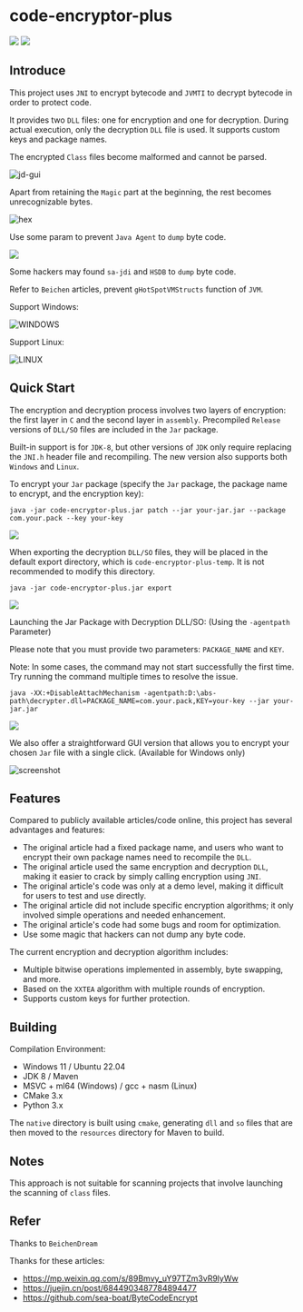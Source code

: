 # code-encryptor-plus

[![](https://img.shields.io/github/v/release/Y4Sec-Team/code-encryptor-plus)](https://github.com/Y4Sec-Team/code-encryptor-plus/releases/latest)
![](https://img.shields.io/github/downloads/Y4Sec-Team/code-encryptor-plus/total)

## Introduce

This project uses `JNI` to encrypt bytecode and `JVMTI` to decrypt bytecode in order to protect code.

It provides two `DLL` files: one for encryption and one for decryption. During actual execution, only the decryption `DLL` file is used. It supports custom keys and package names.

The encrypted `Class` files become malformed and cannot be parsed.

![jd-gui](../img/002.png)

Apart from retaining the `Magic` part at the beginning, the rest becomes unrecognizable bytes.

![hex](../img/003.png)

Use some param to prevent `Java Agent` to `dump` byte code.

![](../img/007.png)

Some hackers may found `sa-jdi` and `HSDB` to `dump` byte code.

Refer to `Beichen` articles, prevent `gHotSpotVMStructs` function of `JVM`.

Support Windows:

![WINDOWS](../img/008.png)

Support Linux:

![LINUX](../img/009.png)

## Quick Start

The encryption and decryption process involves two layers of encryption: the first layer in `C` and the second layer in `assembly`. Precompiled `Release` versions of `DLL/SO` files are included in the `Jar` package.

Built-in support is for `JDK-8`, but other versions of `JDK` only require replacing the `JNI.h` header file and recompiling. The new version also supports both `Windows` and `Linux`.

To encrypt your `Jar` package (specify the `Jar` package, the package name to encrypt, and the encryption key):

```shell
java -jar code-encryptor-plus.jar patch --jar your-jar.jar --package com.your.pack --key your-key
```

![](../img/004.png)

When exporting the decryption `DLL/SO` files, they will be placed in the default export directory, which is `code-encryptor-plus-temp`. It is not recommended to modify this directory.

```shell
java -jar code-encryptor-plus.jar export
```

![](../img/005.png)

Launching the Jar Package with Decryption DLL/SO: (Using the `-agentpath` Parameter)

Please note that you must provide two parameters: `PACKAGE_NAME` and `KEY`.

Note: In some cases, the command may not start successfully the first time. Try running the command multiple times to resolve the issue.

```shell
java -XX:+DisableAttachMechanism -agentpath:D:\abs-path\decrypter.dll=PACKAGE_NAME=com.your.pack,KEY=your-key --jar your-jar.jar
```

![](../img/006.png)

We also offer a straightforward GUI version that allows you to encrypt your chosen `Jar` file with a single click. (Available for Windows only)

![screenshot](../img/010.png)

## Features

Compared to publicly available articles/code online, this project has several advantages and features:

- The original article had a fixed package name, and users who want to encrypt their own package names need to recompile the `DLL`.
- The original article used the same encryption and decryption `DLL`, making it easier to crack by simply calling encryption using `JNI`.
- The original article's code was only at a demo level, making it difficult for users to test and use directly.
- The original article did not include specific encryption algorithms; it only involved simple operations and needed enhancement.
- The original article's code had some bugs and room for optimization.
- Use some magic that hackers can not dump any byte code.

The current encryption and decryption algorithm includes:

- Multiple bitwise operations implemented in assembly, byte swapping, and more.
- Based on the `XXTEA` algorithm with multiple rounds of encryption.
- Supports custom keys for further protection.

## Building

Compilation Environment:
- Windows 11 / Ubuntu 22.04
- JDK 8 / Maven
- MSVC + ml64 (Windows) / gcc + nasm (Linux)
- CMake 3.x
- Python 3.x

The `native` directory is built using `cmake`, generating `dll` and `so` files that are then moved to the `resources` directory for Maven to build.

## Notes

This approach is not suitable for scanning projects that involve launching the scanning of `class` files.

## Refer

Thanks to `BeichenDream`

Thanks for these articles:
- https://mp.weixin.qq.com/s/89Bmvy_uY97TZm3vR9lyWw
- https://juejin.cn/post/6844903487784894477
- https://github.com/sea-boat/ByteCodeEncrypt

